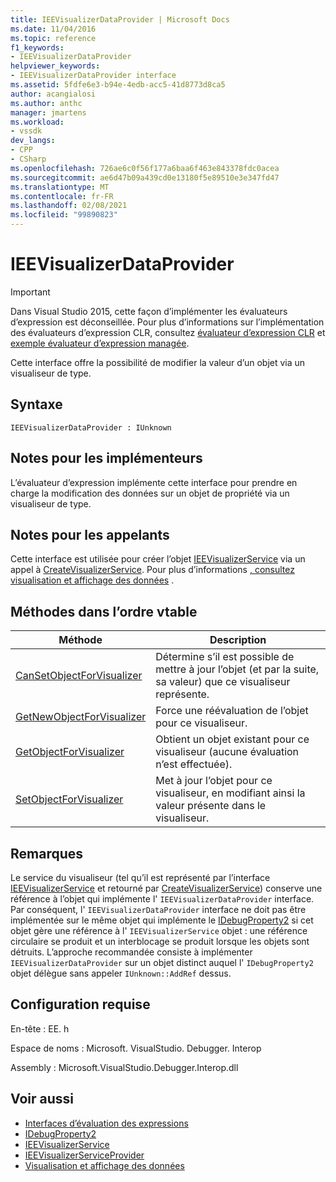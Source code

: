 ```yaml
---
title: IEEVisualizerDataProvider | Microsoft Docs
ms.date: 11/04/2016
ms.topic: reference
f1_keywords:
- IEEVisualizerDataProvider
helpviewer_keywords:
- IEEVisualizerDataProvider interface
ms.assetid: 5fdfe6e3-b94e-4edb-acc5-41d8773d8ca5
author: acangialosi
ms.author: anthc
manager: jmartens
ms.workload:
- vssdk
dev_langs:
- CPP
- CSharp
ms.openlocfilehash: 726ae6c0f56f177a6baa6f463e843378fdc0acea
ms.sourcegitcommit: ae6d47b09a439cd0e13180f5e89510e3e347fd47
ms.translationtype: MT
ms.contentlocale: fr-FR
ms.lasthandoff: 02/08/2021
ms.locfileid: "99890823"
---
```

# <a name="ieevisualizerdataprovider"></a>IEEVisualizerDataProvider
> [!IMPORTANT]
> Dans Visual Studio 2015, cette façon d’implémenter les évaluateurs d’expression est déconseillée. Pour plus d’informations sur l’implémentation des évaluateurs d’expression CLR, consultez [évaluateur d’expression CLR](https://github.com/Microsoft/ConcordExtensibilitySamples/wiki/CLR-Expression-Evaluators) et [exemple évaluateur d’expression managée](https://github.com/Microsoft/ConcordExtensibilitySamples/wiki/Managed-Expression-Evaluator-Sample).

 Cette interface offre la possibilité de modifier la valeur d’un objet via un visualiseur de type.

## <a name="syntax"></a>Syntaxe

```
IEEVisualizerDataProvider : IUnknown
```

## <a name="notes-for-implementers"></a>Notes pour les implémenteurs
 L’évaluateur d’expression implémente cette interface pour prendre en charge la modification des données sur un objet de propriété via un visualiseur de type.

## <a name="notes-for-callers"></a>Notes pour les appelants
 Cette interface est utilisée pour créer l’objet [IEEVisualizerService](../../../extensibility/debugger/reference/ieevisualizerservice.md) via un appel à [CreateVisualizerService](../../../extensibility/debugger/reference/ieevisualizerserviceprovider-createvisualizerservice.md). Pour plus d’informations [, consultez visualisation et affichage des données](../../../extensibility/debugger/visualizing-and-viewing-data.md) .

## <a name="methods-in-vtable-order"></a>Méthodes dans l’ordre vtable

|Méthode|Description|
|------------|-----------------|
|[CanSetObjectForVisualizer](../../../extensibility/debugger/reference/ieevisualizerdataprovider-cansetobjectforvisualizer.md)|Détermine s’il est possible de mettre à jour l’objet (et par la suite, sa valeur) que ce visualiseur représente.|
|[GetNewObjectForVisualizer](../../../extensibility/debugger/reference/ieevisualizerdataprovider-getnewobjectforvisualizer.md)|Force une réévaluation de l’objet pour ce visualiseur.|
|[GetObjectForVisualizer](../../../extensibility/debugger/reference/ieevisualizerdataprovider-getobjectforvisualizer.md)|Obtient un objet existant pour ce visualiseur (aucune évaluation n’est effectuée).|
|[SetObjectForVisualizer](../../../extensibility/debugger/reference/ieevisualizerdataprovider-setobjectforvisualizer.md)|Met à jour l’objet pour ce visualiseur, en modifiant ainsi la valeur présente dans le visualiseur.|

## <a name="remarks"></a>Remarques
 Le service du visualiseur (tel qu’il est représenté par l’interface [IEEVisualizerService](../../../extensibility/debugger/reference/ieevisualizerservice.md) et retourné par [CreateVisualizerService](../../../extensibility/debugger/reference/ieevisualizerserviceprovider-createvisualizerservice.md)) conserve une référence à l’objet qui implémente l' `IEEVisualizerDataProvider` interface. Par conséquent, l' `IEEVisualizerDataProvider` interface ne doit pas être implémentée sur le même objet qui implémente le [IDebugProperty2](../../../extensibility/debugger/reference/idebugproperty2.md) si cet objet gère une référence à l' `IEEVisualizerService` objet : une référence circulaire se produit et un interblocage se produit lorsque les objets sont détruits. L’approche recommandée consiste à implémenter `IEEVisualizerDataProvider` sur un objet distinct auquel l' `IDebugProperty2` objet délègue sans appeler `IUnknown::AddRef` dessus.

## <a name="requirements"></a>Configuration requise
 En-tête : EE. h

 Espace de noms : Microsoft. VisualStudio. Debugger. Interop

 Assembly : Microsoft.VisualStudio.Debugger.Interop.dll

## <a name="see-also"></a>Voir aussi
- [Interfaces d’évaluation des expressions](../../../extensibility/debugger/reference/expression-evaluation-interfaces.md)
- [IDebugProperty2](../../../extensibility/debugger/reference/idebugproperty2.md)
- [IEEVisualizerService](../../../extensibility/debugger/reference/ieevisualizerservice.md)
- [IEEVisualizerServiceProvider](../../../extensibility/debugger/reference/ieevisualizerserviceprovider.md)
- [Visualisation et affichage des données](../../../extensibility/debugger/visualizing-and-viewing-data.md)
